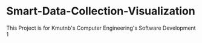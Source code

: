 # Smart-Data-Collection-Visualization
This Project is for Kmutnb's Computer Engineering's Software Development 1
